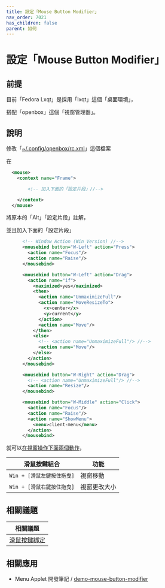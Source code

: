 ```yaml
---
title: 設定「Mouse Button Modifier」
nav_order: 7021
has_children: false
parent: 如何
---
```



# 設定「Mouse Button Modifier」


## 前提

目前「Fedora Lxqt」是採用「lxqt」這個「桌面環境」，

搭配「openbox」這個「視窗管理器」。


## 說明


修改「[~/.config/openbox/rc.xml](https://github.com/samwhelp/fedora-lxqt-adjustment/blob/main/prototype/main/lxqt-config/Main/asset/overlay/etc/skel/.config/openbox/rc.xml#L2265-L2327)」這個檔案

在

``` xml
  <mouse>
    <context name="Frame">

        <!-- 加入下面的「設定片段」//-->

    </context>
  </mouse>
```

將原本的「Alt」「設定片段」註解，

並且加入下面的「設定片段」

``` xml
      <!-- Window Action (Win Version) //-->
      <mousebind button="W-Left" action="Press">
        <action name="Focus"/>
        <action name="Raise"/>
      </mousebind>

      <mousebind button="W-Left" action="Drag">
        <action name="if">
          <maximized>yes</maximized>
          <then>
            <action name="UnmaximizeFull"/>
            <action name="MoveResizeTo">
              <x>center</x>
              <y>current</y>
            </action>
            <action name="Move"/>
          </then>
          <else>
            <!-- <action name="UnmaximizeFull"/> //-->
            <action name="Move"/>
          </else>
        </action>
      </mousebind>

      <mousebind button="W-Right" action="Drag">
        <!-- <action name="UnmaximizeFull"/> //-->
        <action name="Resize"/>
      </mousebind>

      <mousebind button="W-Middle" action="Click">
        <action name="Focus"/>
        <action name="Raise"/>
        <action name="ShowMenu">
          <menu>client-menu</menu>
        </action>
      </mousebind>
```


就可以[在視窗操作下面兩個動作](https://samwhelp.github.io/note-about-fedora-lxqt/read/config/mousebind.html#視窗內容區塊)，

| 滑鼠按鍵組合                |  功能                   |
| --------------------------- | ----------------------- |
| `Win + [滑鼠左鍵按住拖曳]`  | 視窗移動                |
| `Win + [滑鼠右鍵按住拖曳]`  | 視窗更改大小            |




## 相關議題

| 相關議題 |
| ------- |
| [滑鼠按鍵綁定](https://samwhelp.github.io/note-about-fedora-lxqt/read/config/mousebind.html#視窗內容區塊) |




## 相關應用

* Menu Applet 開發筆記 / [demo-mouse-button-modifier](https://samwhelp.github.io/note-about-menu-applet/read/demo/demo-mouse-button-modifier.html)
